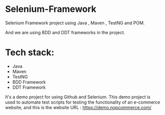 # Selenium-Framework
Selenium Framework project using Java , Maven , TestNG and POM.

And we are using BDD and DDT frameworks in the project.

# Tech stack:
- Java
- Maven
- TestNG
- BDD Framework
- DDT Framework

It's a demo project for using Github and Selenium.
This demo project is used to automate test scripts for testing the functionality of an e-commerce website,
and this is the website URL : https://demo.nopcommerce.com/
